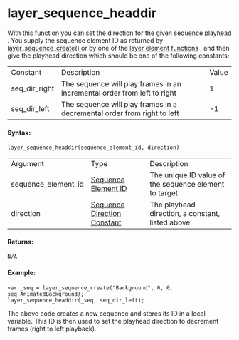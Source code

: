 # layer_sequence_headdir

With this function you can set the direction for the given sequence
playhead . You supply the sequence element ID as returned by [
layer_sequence_create() ](layer_sequence_create) or by one of the
[layer element
functions](../General_Layer_Functions/General_Layer_Functions) , and
then give the playhead direction which should be one of the following
constants:

|                 |                                                                          |       |
|-----------------|--------------------------------------------------------------------------|-------|
| Constant        | Description                                                              | Value |
|  seq_dir_right  | The sequence will play frames in an incremental order from left to right | 1     |
|  seq_dir_left   | The sequence will play frames in a decremental order from right to left  | -1    |

#### Syntax:

``` gml
layer_sequence_headdir(sequence_element_id, direction)
```

|                     |                                                                                                                                                                  |                                                       |
|---------------------|------------------------------------------------------------------------------------------------------------------------------------------------------------------|-------------------------------------------------------|
| Argument            | Type                                                                                                                                                             | Description                                           |
| sequence_element_id |  [Sequence Element ID](../../../../../../GameMaker_Language/GML_Reference/Asset_Management/Rooms/Sequence_Layers/layer_sequence_create)                      | The unique ID value of the sequence element to target |
| direction           |  [Sequence Direction Constant](../../../../../../GameMaker_Language/GML_Reference/Asset_Management/Sequences/Sequence_Structs/The_Sequence_Instance_Struct)  | The playhead direction, a constant, listed above      |

#### Returns:

``` gml
N/A
```

#### Example:

``` gml
var _seq = layer_sequence_create("Background", 0, 0, seq_AnimatedBackground);
layer_sequence_headdir(_seq, seq_dir_left);
```

The above code creates a new sequence and stores its ID in a local
variable. This ID is then used to set the playhead direction to
decrement frames (right to left playback).
